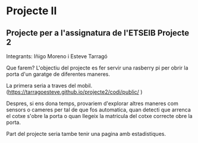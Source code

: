 # Projecte II
## Projecte per a l'assignatura de l'ETSEIB Projecte 2

Integrants: Iñigo Moreno i Esteve Tarragó

Que farem?
L'objectiu del projecte es fer servir una rasberry pi per obrir la porta d'un garatge de diferentes maneres.

La primera seria a traves del mobil. (https://tarragoesteve.github.io/projecte2/codi/public/ )

Despres, si ens dona temps, provariem d'explorar altres maneres com sensors o cameres per tal de que fos automatica, quan detecti que arrenca el cotxe s'obre la porta o quan llegeix la matricula del cotxe correcte obre la porta.

Part del projecte seria tambe tenir una pagina amb estadistiques.
